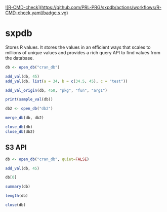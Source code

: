 <!-- badges: start -->
[![R-CMD-check](https://github.com/PRL-PRG/sxpdb/actions/workflows/R-CMD-check.yaml/badge.s
vg)](https://github.com/PRL-PRG/sxpdb/actions/workflows/R-CMD-check.yaml)
<!-- badges: end -->


# sxpdb

Stores R values. It stores the values in an efficient ways that scales to millions of unique values and provides a rich query API to find values from the database.



```R
db <- open_db("cran_db")

add_val(db, 45)
add_val(db, list(a = 34, b = c(34.5, 45), c = "test"))

add_val_origin(db, 450, "pkg", "fun", "arg1")

print(sample_val(db))

db2 <- open_db("db2")

merge_db(db, db2)

close_db(db)
close_db(db2)

```


## S3 API

```R
db <- open_db("cran_db", quiet=FALSE)

add_val(db, 45)

db[0]

summary(db)

length(db)

close(db)
```
